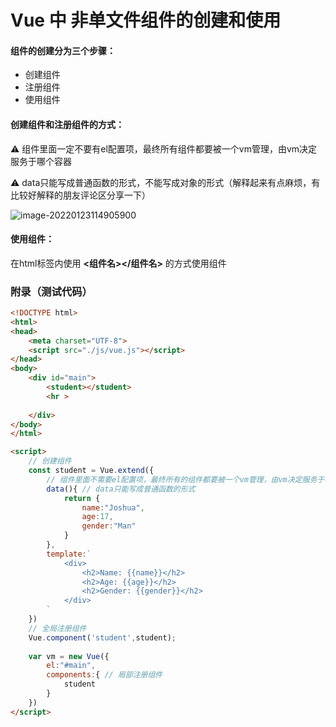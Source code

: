 # Vue 中 非单文件组件的创建和使用

#### 组件的创建分为三个步骤：

- 创建组件
- 注册组件
- 使用组件

#### 创建组件和注册组件的方式：

⚠️ 组件里面一定不要有el配置项，最终所有组件都要被一个vm管理，由vm决定服务于哪个容器

⚠️ data只能写成普通函数的形式，不能写成对象的形式（解释起来有点麻烦，有比较好解释的朋友评论区分享一下）

![image-20220123114905900](https://vichien-public.oss-cn-guangzhou.aliyuncs.com/typora/image-20220123114905900.png)

#### 使用组件：

在html标签内使用 **<组件名></组件名>** 的方式使用组件

### 附录（测试代码）

```html
<!DOCTYPE html>
<html>
<head>
    <meta charset="UTF-8">
    <script src="./js/vue.js"></script>
</head>
<body>
	<div id="main">
		<student></student>
		<hr >
		
	</div>
</body>
</html>

<script>
	// 创建组件
	const student = Vue.extend({
		// 组件里面不需要el配置项，最终所有的组件都要被一个vm管理，由vm决定服务于哪个容器
		data(){ // data只能写成普通函数的形式
			return {
				name:"Joshua",
				age:17,
				gender:"Man"
			}
		},
		template:`
			<div>
				<h2>Name: {{name}}</h2>
				<h2>Age: {{age}}</h2>
				<h2>Gender: {{gender}}</h2>
			</div>
		`
	})
	// 全局注册组件
	Vue.component('student',student);
	
	var vm = new Vue({
		el:"#main",
		components:{ // 局部注册组件
			student
		}
	})
</script>
```

